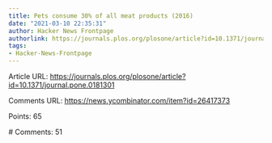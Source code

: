 ```yaml
---
title: Pets consume 30% of all meat products (2016)
date: "2021-03-10 22:35:31"
author: Hacker News Frontpage
authorlink: https://journals.plos.org/plosone/article?id=10.1371/journal.pone.0181301
tags:
- Hacker-News-Frontpage
---
```


<p>Article URL: <a href="https://journals.plos.org/plosone/article?id=10.1371/journal.pone.0181301">https://journals.plos.org/plosone/article?id=10.1371/journal.pone.0181301</a></p>
<p>Comments URL: <a href="https://news.ycombinator.com/item?id=26417373">https://news.ycombinator.com/item?id=26417373</a></p>
<p>Points: 65</p>
<p># Comments: 51</p>
